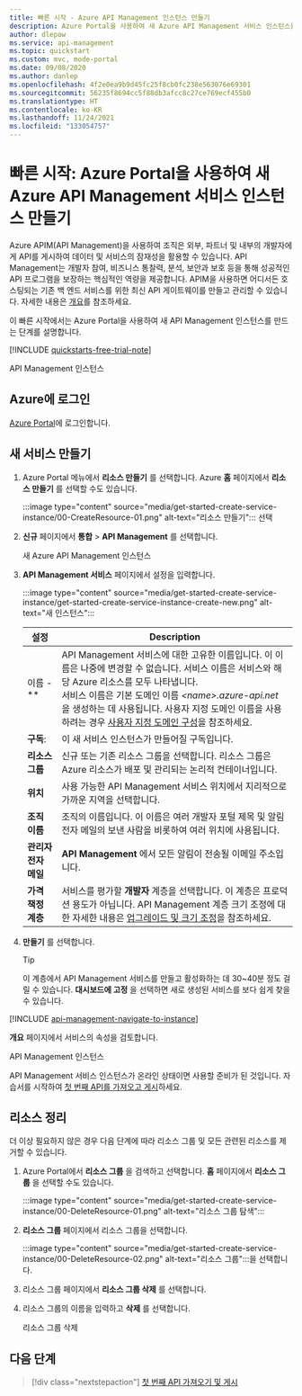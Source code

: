 ```yaml
---
title: 빠른 시작 - Azure API Management 인스턴스 만들기
description: Azure Portal을 사용하여 새 Azure API Management 서비스 인스턴스를 만듭니다.
author: dlepow
ms.service: api-management
ms.topic: quickstart
ms.custom: mvc, mode-portal
ms.date: 09/08/2020
ms.author: danlep
ms.openlocfilehash: 4f2e0ea9b9d45fc25f8cb0fc238e563076e69301
ms.sourcegitcommit: 56235f8694cc5f88db3afcc8c27ce769ecf455b0
ms.translationtype: HT
ms.contentlocale: ko-KR
ms.lasthandoff: 11/24/2021
ms.locfileid: "133054757"
---
```

# <a name="quickstart-create-a-new-azure-api-management-service-instance-by-using-the-azure-portal"></a>빠른 시작: Azure Portal을 사용하여 새 Azure API Management 서비스 인스턴스 만들기

Azure APIM(API Management)을 사용하여 조직은 외부, 파트너 및 내부의 개발자에게 API를 게시하여 데이터 및 서비스의 잠재성을 활용할 수 있습니다. API Management는 개발자 참여, 비즈니스 통찰력, 분석, 보안과 보호 등을 통해 성공적인 API 프로그램을 보장하는 핵심적인 역량을 제공합니다. APIM을 사용하면 어디서든 호스팅되는 기존 백 엔드 서비스를 위한 최신 API 게이트웨이를 만들고 관리할 수 있습니다. 자세한 내용은 [개요](api-management-key-concepts.md)를 참조하세요.

이 빠른 시작에서는 Azure Portal을 사용하여 새 API Management 인스턴스를 만드는 단계를 설명합니다.

[!INCLUDE [quickstarts-free-trial-note](../../includes/quickstarts-free-trial-note.md)]

API Management 인스턴스

## <a name="sign-in-to-azure"></a>Azure에 로그인

[Azure Portal](https://portal.azure.com)에 로그인합니다.

## <a name="create-a-new-service"></a>새 서비스 만들기

1. Azure Portal 메뉴에서 **리소스 만들기** 를 선택합니다. Azure **홈** 페이지에서 **리소스 만들기** 를 선택할 수도 있습니다. 
   
   :::image type="content" source="media/get-started-create-service-instance/00-CreateResource-01.png" alt-text="리소스 만들기"::: 선택

   
1. **신규** 페이지에서 **통합** > **API Management** 를 선택합니다.

   새 Azure API Management 인스턴스
   
1. **API Management 서비스** 페이지에서 설정을 입력합니다.

   :::image type="content" source="media/get-started-create-service-instance/get-started-create-service-instance-create-new.png" alt-text="새 인스턴스":::
   
   | 설정                 | Description   |                                                                     
   |-------------------------|-----------------------------------------------|
   | 이름 - **                | API Management 서비스에 대한 고유한 이름입니다. 이 이름은 나중에 변경할 수 없습니다. 서비스 이름은 서비스와 해당 Azure 리소스를 모두 나타냅니다. <br/> 서비스 이름은 기본 도메인 이름 *\<name\>.azure-api.net* 을 생성하는 데 사용됩니다. 사용자 지정 도메인 이름을 사용하려는 경우 [사용자 지정 도메인 구성](configure-custom-domain.md)을 참조하세요. |
   | **구독**:          | 이 새 서비스 인스턴스가 만들어질 구독입니다.   |
   | **리소스 그룹**      |  신규 또는 기존 리소스 그룹을 선택합니다. 리소스 그룹은 Azure 리소스가 배포 및 관리되는 논리적 컨테이너입니다. |
   | **위치**          | 사용 가능한 API Management 서비스 위치에서 지리적으로 가까운 지역을 선택합니다. | 
   | **조직 이름**   | 조직의 이름입니다. 이 이름은 여러 개발자 포털 제목 및 알림 전자 메일의 보낸 사람을 비롯하여 여러 위치에 사용됩니다. |                                                         
   | **관리자 전자 메일** | **API Management** 에서 모든 알림이 전송될 이메일 주소입니다.   |  
   | **가격 책정 계층**        | 서비스를 평가할 **개발자** 계층을 선택합니다. 이 계층은 프로덕션 용도가 아닙니다. API Management 계층 크기 조정에 대한 자세한 내용은 [업그레이드 및 크기 조정](upgrade-and-scale.md)을 참조하세요. |

3. **만들기** 를 선택합니다.

    > [!TIP]
    > 이 계층에서 API Management 서비스를 만들고 활성화하는 데 30~40분 정도 걸릴 수 있습니다. **대시보드에 고정** 을 선택하면 새로 생성된 서비스를 보다 쉽게 찾을 수 있습니다.

[!INCLUDE [api-management-navigate-to-instance](../../includes/api-management-navigate-to-instance.md)]

**개요** 페이지에서 서비스의 속성을 검토합니다.

   API Management 인스턴스

API Management 서비스 인스턴스가 온라인 상태이면 사용할 준비가 된 것입니다. 자습서를 시작하여 [첫 번째 API를 가져오고 게시](import-and-publish.md)하세요.

## <a name="clean-up-resources"></a>리소스 정리

더 이상 필요하지 않은 경우 다음 단계에 따라 리소스 그룹 및 모든 관련된 리소스를 제거할 수 있습니다.

1. Azure Portal에서 **리소스 그룹** 을 검색하고 선택합니다. **홈** 페이지에서 **리소스 그룹** 을 선택할 수도 있습니다. 

   :::image type="content" source="media/get-started-create-service-instance/00-DeleteResource-01.png" alt-text="리소스 그룹 탐색":::

1. **리소스 그룹** 페이지에서 리소스 그룹을 선택합니다.

   :::image type="content" source="media/get-started-create-service-instance/00-DeleteResource-02.png" alt-text="리소스 그룹":::을 선택합니다.

1. 리소스 그룹 페이지에서 **리소스 그룹 삭제** 를 선택합니다. 
   
1. 리소스 그룹의 이름을 입력하고 **삭제** 를 선택합니다.

   리소스 그룹 삭제

## <a name="next-steps"></a>다음 단계

> [!div class="nextstepaction"]
> [첫 번째 API 가져오기 및 게시](import-and-publish.md)
